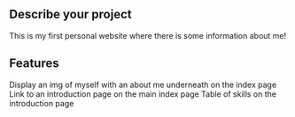 
## Describe your project

This is my first personal website where there is some information about me!

## Features

Display an img of myself with an about me underneath on the index page
Link to an introduction page on the main index page
Table of skills on the introduction page

